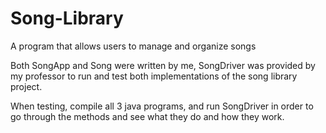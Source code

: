 # Song-Library
A program that allows users to manage and organize songs

Both SongApp and Song were written by me, SongDriver was provided by my professor to run and test both implementations of the song library project.

When testing, compile all 3 java programs, and run SongDriver in order to go through the methods and see what they do and how they work.
